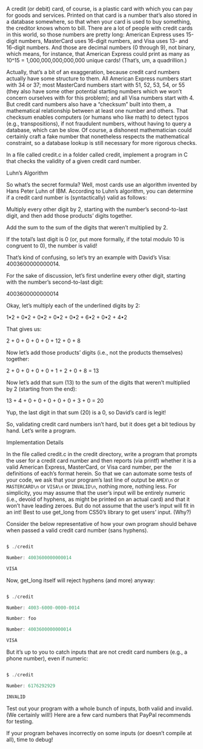

  

A credit (or debit) card, of course, is a plastic card with which you can pay for goods and services. Printed on that card is a number that’s also stored in a database somewhere, so that when your card is used to buy something, the creditor knows whom to bill. There are a lot of people with credit cards in this world, so those numbers are pretty long: American Express uses 15-digit numbers, MasterCard uses 16-digit numbers, and Visa uses 13- and 16-digit numbers. And those are decimal numbers (0 through 9), not binary, which means, for instance, that American Express could print as many as 10^15 = 1,000,000,000,000,000 unique cards! (That’s, um, a quadrillion.)

  

Actually, that’s a bit of an exaggeration, because credit card numbers actually have some structure to them. All American Express numbers start with 34 or 37; most MasterCard numbers start with 51, 52, 53, 54, or 55 (they also have some other potential starting numbers which we won’t concern ourselves with for this problem); and all Visa numbers start with 4. But credit card numbers also have a “checksum” built into them, a mathematical relationship between at least one number and others. That checksum enables computers (or humans who like math) to detect typos (e.g., transpositions), if not fraudulent numbers, without having to query a database, which can be slow. Of course, a dishonest mathematician could certainly craft a fake number that nonetheless respects the mathematical constraint, so a database lookup is still necessary for more rigorous checks.

  

In a file called credit.c in a folder called credit, implement a program in C that checks the validity of a given credit card number.

  

Luhn’s Algorithm

So what’s the secret formula? Well, most cards use an algorithm invented by Hans Peter Luhn of IBM. According to Luhn’s algorithm, you can determine if a credit card number is (syntactically) valid as follows:

  

Multiply every other digit by 2, starting with the number’s second-to-last digit, and then add those products’ digits together.

Add the sum to the sum of the digits that weren’t multiplied by 2.

If the total’s last digit is 0 (or, put more formally, if the total modulo 10 is congruent to 0), the number is valid!

That’s kind of confusing, so let’s try an example with David’s Visa: 4003600000000014.

  

For the sake of discussion, let’s first underline every other digit, starting with the number’s second-to-last digit:

  

4003600000000014

  

Okay, let’s multiply each of the underlined digits by 2:

  

1•2 + 0•2 + 0•2 + 0•2 + 0•2 + 6•2 + 0•2 + 4•2

  

That gives us:

  

2 + 0 + 0 + 0 + 0 + 12 + 0 + 8

  

Now let’s add those products’ digits (i.e., not the products themselves) together:

  

2 + 0 + 0 + 0 + 0 + 1 + 2 + 0 + 8 = 13

  

Now let’s add that sum (13) to the sum of the digits that weren’t multiplied by 2 (starting from the end):

  

13 + 4 + 0 + 0 + 0 + 0 + 0 + 3 + 0 = 20

  

Yup, the last digit in that sum (20) is a 0, so David’s card is legit!

  

So, validating credit card numbers isn’t hard, but it does get a bit tedious by hand. Let’s write a program.

  

Implementation Details

In the file called credit.c in the credit directory, write a program that prompts the user for a credit card number and then reports (via printf) whether it is a valid American Express, MasterCard, or Visa card number, per the definitions of each’s format herein. So that we can automate some tests of your code, we ask that your program’s last line of output be `AMEX\n` or `MASTERCARD\n` or `VISA\n` or `INVALID\n`, nothing more, nothing less. For simplicity, you may assume that the user’s input will be entirely numeric (i.e., devoid of hyphens, as might be printed on an actual card) and that it won’t have leading zeroes. But do not assume that the user’s input will fit in an int! Best to use get_long from CS50’s library to get users’ input. (Why?)

  

Consider the below representative of how your own program should behave when passed a valid credit card number (sans hyphens).

  

```c

$ ./credit

Number: 4003600000000014

VISA

```

Now, get_long itself will reject hyphens (and more) anyway:

  

```c

$ ./credit

Number: 4003-6000-0000-0014

Number: foo

Number: 4003600000000014

VISA

```

But it’s up to you to catch inputs that are not credit card numbers (e.g., a phone number), even if numeric:

  

```c

$ ./credit

Number: 6176292929

INVALID

```

Test out your program with a whole bunch of inputs, both valid and invalid. (We certainly will!) Here are a few card numbers that PayPal recommends for testing.

  

If your program behaves incorrectly on some inputs (or doesn’t compile at all), time to debug!